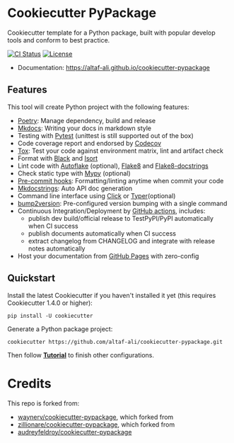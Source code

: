 # Cookiecutter PyPackage

Cookiecutter template for a Python package, built with popular develop tools and
conform to best practice.

[![CI Status](https://github.com/altaf-ali/cookiecutter-pypackage/actions/workflows/dev.yml/badge.svg)](https://github.com/altaf-ali/cookiecutter-pypackage/actions/workflows/dev.yml)
[![License](https://img.shields.io/pypi/l/ppw)](https://opensource.org/licenses/BSD-2-Clause)

* Documentation: <https://altaf-ali.github.io/cookiecutter-pypackage>

## Features

This tool will create Python project with the following features:

* [Poetry](https://python-poetry.org/): Manage dependency, build and release
* [Mkdocs](https://www.mkdocs.org): Writing your docs in markdown style
* Testing with [Pytest](https://pytest.org) (unittest is still supported out of the box)
* Code coverage report and endorsed by [Codecov](https://codecov.io)
* [Tox](https://tox.readthedocs.io): Test your code against environment matrix, lint and artifact check
* Format with [Black](https://github.com/psf/black) and [Isort](https://github.com/PyCQA/isort)
* Lint code with [Autoflake](https://pypi.org/project/autoflake/) (optional), [Flake8](https://flake8.pycqa.org) and [Flake8-docstrings](https://pypi.org/project/flake8-docstrings/)
* Check static type with [Mypy](http://mypy-lang.org/) (optional)
* [Pre-commit hooks](https://pre-commit.com/): Formatting/linting anytime when commit your code
* [Mkdocstrings](https://mkdocstrings.github.io/): Auto API doc generation
* Command line interface using [Click](https://click.palletsprojects.com/en/8.0.x/) or [Typer](https://typer.tiangolo.com)(optional)
* [bump2version](https://github.com/c4urself/bump2version): Pre-configured version bumping with a single command
* Continuous Integration/Deployment by [GitHub actions](https://github.com/features/actions), includes:
    - publish dev build/official release to TestPyPI/PyPI automatically when CI success
    - publish documents automatically when CI success
    - extract changelog from CHANGELOG and integrate with release notes automatically
* Host your documentation from [GitHub Pages](https://pages.github.com) with zero-config

## Quickstart

Install the latest Cookiecutter if you haven't installed it yet (this requires Cookiecutter 1.4.0 or higher):

```
pip install -U cookiecutter
```

Generate a Python package project:

```
cookiecutter https://github.com/altaf-ali/cookiecutter-pypackage.git
```

Then follow **[Tutorial](docs/tutorial.md)** to finish other configurations.

# Credits

This repo is forked from:

- [waynerv/cookiecutter-pypackage](https://github.com/waynerv/cookiecutter-pypackage), which forked from
- [zillionare/cookiecutter-pypackage](https://github.com/zillionare/cookiecutter-pypackage/), which forked from
- [audreyfeldroy/cookiecutter-pypackage](https://github.com/audreyfeldroy/cookiecutter-pypackage)
